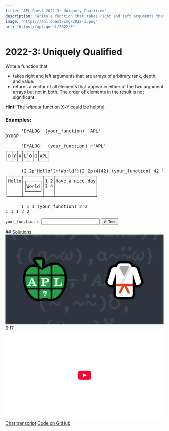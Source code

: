 ```yaml
---
title: "APL Quest 2022-3: Uniquely Qualified"
description: "Write a function that takes right and left arguments that are arrays of arbitrary rank, depth, and value, and returns a vector of all elements that appear in either of the two argument arrays but not in both."
image: "https://apl.quest/img/2022-3.png"
url: "https://apl.quest/2022/3"
---
```


# <span class=s>2022-</span>3: Uniquely Qualified
<!--  Write a function that takes right and left arguments that are arrays of arbitrary rank, depth, and value, and returns a vector of all elements that appear in either of the two argument arrays but not in both. -->
<p>Write a function that:</p>
<p>
    <ul>
        <li>takes right and left arguments that are arrays of arbitrary rank, depth, and value.</li>
        <li>returns a vector of all elements that appear in either of the two argument arrays but not in both. The order of elements in the result is not significant.</li>
    </ul>
</p>

<p><i class="fas fa-lightbulb-on"></i> <strong>Hint:</strong> The <em>without</em> function <a href="http://help.dyalog.com/latest/#Language/Primitive%20Functions/Excluding.htm" class="APL" target="_blank">X~Y</a> could be helpful.</p>

### Examples:
<pre class="APL">
      'DYALOG' (your_function) 'APL'
DYOGP

      'DYALOG'  (your_function) ⊂'APL'
┌─┬─┬─┬─┬─┬─┬───┐
│D│Y│A│L│O│G│APL│
└─┴─┴─┴─┴─┴─┴───┘

      (2 2⍴'Hello'(⊂'World')(2 2⍴⍳4)42) (your_function) 42 'Have a nice day'
┌─────┬───────┬───┬───────────────┐
│Hello│┌─────┐│1 2│Have a nice day│
│     ││World││3 4│               │
│     │└─────┘│   │               │
└─────┴───────┴───┴───────────────┘

      1 1 1 (your_function) 2 2
1 1 1 2 2
</pre>
<div class="pdiv">
  <code onclick="p_Input.focus()">your_function ← </code><input id="p_Input" autocomplete="off" spellcheck="false" oninput="this.parentElement.querySelector`button`.disabled=false;localStorage.setItem(window.location.pathname,this.value)" onkeypress="subm(event)">
  <button onclick="alert$.next`Testing…`;submitSolution`p`" class="md-button md-button--primary">&#x2714; Test</button>
</div>
<p id="p_Output"></p>
## Solutions
<div onclick="play(this)" title="Video on YouTube" class="yt">
<img class="md-header--shadow" alt="Video Thumbnail" src="../../img/2022-3.png">
<time>6:17</time>
<img alt="YouTube" src="../../img/yt-big.png">
</div>
<a href="https://chat.stackexchange.com/transcript/52405?m=64700500#64700500" target="_blank" class="md-button md-button--primary">Chat transcript</a>
<a href="https://github.com/abrudz/apl_quest/tree/main/2022/3.apl" target="_blank" class="md-button md-button--primary right">Code on GitHub</a>

<script>
    testCases={"a":[["'DYALOG'","'APL'"],["'DYALOG'","⊂'APL'"],["2 2⍴'Hello'(⊂'World')(2 2⍴⍳4)42","42 'Have a nice day'"],["1 1 1","2 2"],["4?10","3?10"]],"b":[["'CDE'","⍪'ABC'"],["3 1 2⍴⊂'ABC'","⊂⊂'ABC'"],["⍬","''"],["''","1 2 3"],["3 0 2⍴⊂'ABC'","⊂⊂'ABC'"],["⎕A[?26⍴⍨2⍴⍨2+?4]","⎕A[?26⍴⍨2⍴⍨2+?4]"],["3","3"],["'a'","3"]],"f":"(∪~∩)⍥,","p":"{⍵[⍋⍵]}0,⊢"}
    p_Input.value=localStorage.getItem(window.location.pathname)
    play=e=>e.outerHTML=`<iframe class="md-header--shadow" src="https://www.youtube.com/embed/ZvjgB1aCEH4?list=PLYKQVqyrAEj9wDIUyLDGtDAFTKY38BUMN&autoplay=1" title="<span class=s>2022-</span>3: Uniquely Qualified (APL Quest 2022-3)" frameborder="0" allow="accelerometer; autoplay; clipboard-write; encrypted-media; gyroscope; picture-in-picture; web-share" referrerpolicy="strict-origin-when-cross-origin" allowfullscreen></iframe>`
</script>
